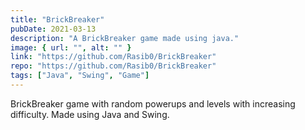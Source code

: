 ```yaml
---
title: "BrickBreaker"
pubDate: 2021-03-13
description: "A BrickBreaker game made using java."
image: { url: "", alt: "" }
link: "https://github.com/Rasib0/BrickBreaker"
repo: "https://github.com/Rasib0/BrickBreaker"
tags: ["Java", "Swing", "Game"]
---
```


BrickBreaker game with random powerups and levels with increasing difficulty. Made using Java and Swing.

